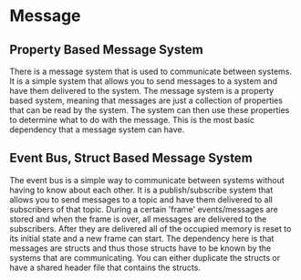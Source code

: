 # Message

## Property Based Message System

There is a message system that is used to communicate between systems. It is a simple system that allows you to send messages to a system and have them delivered to the system. The message system is a property based system, meaning that messages are just a collection of properties that can be read by the system. The system can then use these properties to determine what to do with the message. This is the most basic dependency that a message system can have.

## Event Bus, Struct Based Message System

The event bus is a simple way to communicate between systems without having to know about each other. It is a publish/subscribe system that allows you to send messages to a topic and have them delivered to all subscribers of that topic.
During a certain 'frame' events/messages are stored and when the frame is over, all messages are delivered to the subscribers. After they are delivered all of the occupied memory is reset to its initial state and a new frame can start.
The dependency here is that messages are structs and thus those structs have to be known by the systems that are communicating. You can either duplicate the structs or have a shared header file that contains the structs.